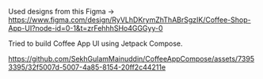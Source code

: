 Used designs from this Figma ->
https://www.figma.com/design/RyVLhDKrymZhThABrSgzIK/Coffee-Shop-App-UI?node-id=0-1&t=zrFehhhSHo4GGGyy-0

Tried to build Coffee App UI using Jetpack Compose.

https://github.com/SekhGulamMainuddin/CoffeeAppCompose/assets/73953395/32f5007d-5007-4a85-8154-20ff2c44211e

